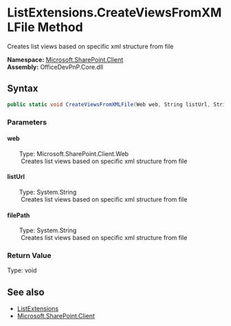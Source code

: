 # ListExtensions.CreateViewsFromXMLFile Method  
 Creates list views based on specific xml structure from file   

**Namespace:** [Microsoft.SharePoint.Client](Microsoft.SharePoint.Client.md)  
**Assembly:** OfficeDevPnP.Core.dll  
## Syntax
```C#
public static void CreateViewsFromXMLFile(Web web, String listUrl, String filePath)
```
### Parameters
#### web  
&emsp;&emsp;Type: Microsoft.SharePoint.Client.Web  
&emsp;&emsp; Creates list views based on specific xml structure from file   

  

#### listUrl  
&emsp;&emsp;Type: System.String  
&emsp;&emsp; Creates list views based on specific xml structure from file   

  

#### filePath  
&emsp;&emsp;Type: System.String  
&emsp;&emsp; Creates list views based on specific xml structure from file   

  

### Return Value
Type: void  

## See also
- [ListExtensions](Microsoft.SharePoint.Client.ListExtensions.md) 
- [Microsoft.SharePoint.Client](Microsoft.SharePoint.Client.md) 

